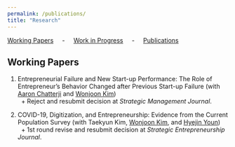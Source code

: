 ```yaml
---
permalink: /publications/
title: "Research"
---
```


 [Working Papers](#wp) &nbsp; &nbsp; - &nbsp; &nbsp; [Work in Progress](#wi) &nbsp; &nbsp; - &nbsp; &nbsp; [Publications](#pub)

<h2 id="wp">
Working Papers
</h2>


1. Entrepreneurial Failure and New Start-up Performance: The Role of Entrepreneur’s Behavior Changed after Previous Start-up Failure (with [Aaron Chatterji][aaron] and [Wonjoon Kim][wjkim])<br/>
&nbsp; + Reject and resubmit decision at *Strategic Management Journal*.


2. COVID-19, Digitization, and Entrepreneurship: Evidence from the Current Population Survey (with Taekyun Kim, [Wonjoon Kim][wjkim], and [Hyejin Youn][hy])<br/>
&nbsp; + 1st round revise and resubmit decision at *Strategic Entrepreneurship Journal*.







[aaron]: https://sites.duke.edu/ronniechatterji/
[wjkim]: https://wjkim.kaist.ac.kr/
[hy]: http://hyoun.me/
[namil]: https://namilkim.github.io/

